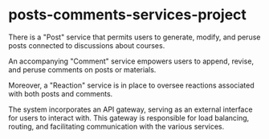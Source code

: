 # posts-comments-services-project
There is a "Post" service that permits users to generate, modify, and peruse posts connected to discussions about courses.

An accompanying "Comment" service empowers users to append, revise, and peruse comments on posts or materials.

Moreover, a "Reaction" service is in place to oversee reactions associated with both posts and comments.

The system incorporates an API gateway, serving as an external interface for users to interact with. This gateway is responsible for load balancing, routing, and facilitating communication with the various services.
